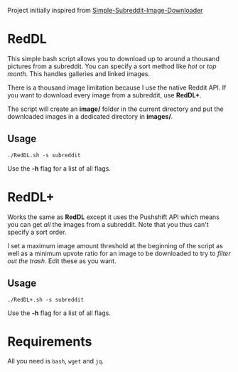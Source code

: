 Project initially inspired from [Simple-Subreddit-Image-Downloader](https://github.com/ostrolucky/Simple-Subreddit-Image-Downloader)

# RedDL

This simple bash script allows you to download up to around a thousand pictures from a subreddit. You can specify a sort method like *hot* or *top month*. This handles galleries and linked images.

There is a thousand image limitation because I use the native Reddit API. If you want to download every image from a subreddit, use **RedDL+**.

The script will create an **image/** folder in the current directory and put the downloaded images in a dedicated directory in **images/**.

## Usage

`./RedDL.sh -s subreddit`

Use the **-h** flag for a list of all flags.

# RedDL+

Works the same as **RedDL** except it uses the Pushshift API which means you can get *all* the images from a subreddit. Note that you thus can't specify a sort order.

I set a maximum image amount threshold at the beginning of the script as well as a minimum upvote ratio for an image to be downloaded to try to *filter out the trash*. Edit these as you want.

## Usage

`./RedDL+.sh -s subreddit`

Use the **-h** flag for a list of all flags.

# Requirements

All you need is `bash`, `wget` and `jq`.
